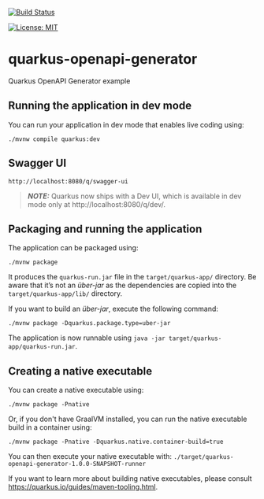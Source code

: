 [![Build Status](https://travis-ci.com/claudioaltamura/quarkus-openapi-generator.svg?branch=master)](https://travis-ci.com/claudioaltamura/quarkus-openapi-generator)

[![License: MIT](https://img.shields.io/badge/License-MIT-yellow.svg)](https://opensource.org/licenses/MIT)

# quarkus-openapi-generator
Quarkus OpenAPI Generator example

## Running the application in dev mode

You can run your application in dev mode that enables live coding using:
```shell script
./mvnw compile quarkus:dev
```

## Swagger UI

    http://localhost:8080/q/swagger-ui

> **_NOTE:_**  Quarkus now ships with a Dev UI, which is available in dev mode only at http://localhost:8080/q/dev/.

## Packaging and running the application

The application can be packaged using:
```shell script
./mvnw package
```
It produces the `quarkus-run.jar` file in the `target/quarkus-app/` directory.
Be aware that it’s not an _über-jar_ as the dependencies are copied into the `target/quarkus-app/lib/` directory.

If you want to build an _über-jar_, execute the following command:
```shell script
./mvnw package -Dquarkus.package.type=uber-jar
```

The application is now runnable using `java -jar target/quarkus-app/quarkus-run.jar`.

## Creating a native executable

You can create a native executable using: 
```shell script
./mvnw package -Pnative
```

Or, if you don't have GraalVM installed, you can run the native executable build in a container using: 
```shell script
./mvnw package -Pnative -Dquarkus.native.container-build=true
```

You can then execute your native executable with: `./target/quarkus-openapi-generator-1.0.0-SNAPSHOT-runner`

If you want to learn more about building native executables, please consult https://quarkus.io/guides/maven-tooling.html.
